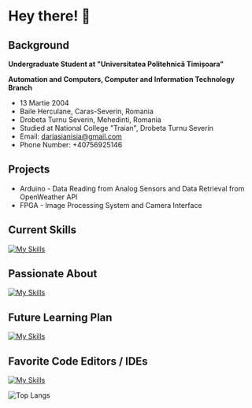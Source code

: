 # Hey there! 👋

## Background

**Undergraduate Student at "Universitatea Politehnică Timișoara"**

**Automation and Computers, Computer and Information Technology Branch**

- 13 Martie 2004
- Baile Herculane, Caras-Severin, Romania
- Drobeta Turnu Severin, Mehedinti, Romania
- Studied at National College "Traian", Drobeta Turnu Severin
- Email: dariasianisia@gmail.com
- Phone Number: +40756925146

## Projects

- Arduino - Data Reading from Analog Sensors and Data Retrieval from OpenWeather API
- FPGA - Image Processing System and Camera Interface

## Current Skills
[![My Skills](https://skillicons.dev/icons?i=c,cpp,cs,git,py,java,matlab,md,obsidian&perline=5)](https://skillicons.dev)

## Passionate About
[![My Skills](https://skillicons.dev/icons?i=linux,arduino,opencv,tensorflow&perline=6)](https://skillicons.dev)
## Future Learning Plan
[![My Skills](https://skillicons.dev/icons?i=githubactions,ps,dotnet,html,rust,swift,kotlin&perline=6)](https://skillicons.dev)

## Favorite Code Editors / IDEs
[![My Skills](https://skillicons.dev/icons?i=vscode,androidstudio,idea,pycharm,rider,arduino&perline=5)](https://skillicons.dev)


![Top Langs](https://github-readme-stats.vercel.app/api/top-langs/?username=Daria-1303&layout=compact)
